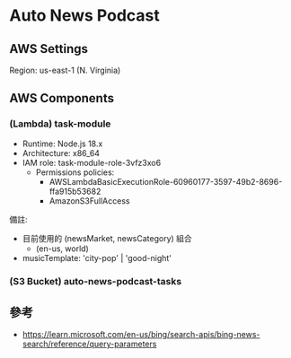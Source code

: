 # Auto News Podcast

## AWS Settings

Region: us-east-1 (N. Virginia)

## AWS Components

### (Lambda) task-module

- Runtime: Node.js 18.x
- Architecture: x86_64
- IAM role: task-module-role-3vfz3xo6
  - Permissions policies:
    - AWSLambdaBasicExecutionRole-60960177-3597-49b2-8696-ffa915b53682
    - AmazonS3FullAccess

備註:

- 目前使用的 (newsMarket, newsCategory) 組合
  - (en-us, world)
- musicTemplate: 'city-pop' | 'good-night'

### (S3 Bucket) auto-news-podcast-tasks

## 參考

- https://learn.microsoft.com/en-us/bing/search-apis/bing-news-search/reference/query-parameters
